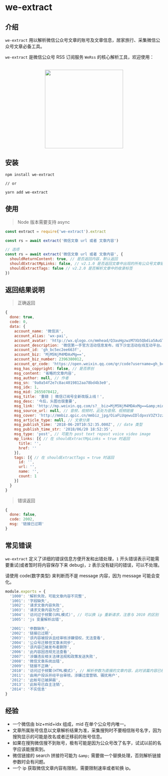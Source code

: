 # we-extract

## 介绍

`we-extract` 用以解析微信公众号文章的账号及文章信息，居家旅行、采集微信公众号文章必备工具。

`we-extract` 是微信公众号 RSS 订阅服务 `WeRss` 的核心解析工具，欢迎使用：

<p align="center">
  <br>
  <a href="https://werss.app?utm_source=we-extract-github">
    <img src="https://cdn.weapp.design/werss/werss-logo.png" width="250">
  </a>
</p>

## 安装

```
npm install we-extract

// or

yarn add we-extract
```

## 使用

> Node 版本需要支持 async


``` js
const extract = require('we-extract').extract

const rs = await extract('微信文章 url 或者 文章内容')

// 选项
const rs = await extract('微信文章 url 或者 文章内容', {
  shouldReturnContent: true, // 是否返回内容，默认返回
  shouldExtractMpLinks: false, // v2.1.0 是否返回文章中出现的所有公众号文章链接，如果为 true，将返回 mp_links 数组
  shouldExtractTags: false // v2.2.0 是否解析文章中的收录标签
})
```

## 返回结果说明


> 正确返回

``` js
{
  done: true,
  code: 0,
  data: {
    account_name: '微信派',
    account_alias: 'wx-pai',
    account_avatar: 'http://wx.qlogo.cn/mmhead/Q3auHgzwzM7Xb5Qbdia5AuGTX4AeZSWYlv5TEqD1FicUDOrnEIwVak1A/132',
    account_description: '微信第一手官方活动信息发布，线下沙龙活动在线互动平台。独家分享微信公众平台优秀案例，以及权威专家的精彩观点。',
    account_id: 'gh_bc5ec2ee663f',
    account_biz: 'MjM5NjM4MDAxMg==',
    account_biz_number: 2396380012,
    account_qr_code: 'https://open.weixin.qq.com/qr/code?username=gh_bc5ec2ee663f',
    msg_has_copyright: false, // 是否原创
    msg_content: '省略的文章内容',
    msg_author: null, // 作者
    msg_sn: '9a0a54f2e7c8ac4019812aa78bd4b3e0',
    msg_idx: 1,
    msg_mid: 2655078412,
    msg_title: '重磅 | 微信订阅号全新改版上线！',
    msg_desc: '今后，头图也很重要',
    msg_link: 'http://mp.weixin.qq.com/s?__biz=MjM5NjM4MDAxMg==&amp;mid=2655078412&amp;idx=1&amp;sn=9a0a54f2e7c8ac4019812aa78bd4b3e0&amp;chksm=bd5fc40f8a284d19360e956074ffced37d8e2d78cb01a4ecdfaae40247823e7056b9d31ae3ef#rd',
    msg_source_url: null, // 音频，视频时，此处为音频、视频链接
    msg_cover: 'http://mmbiz.qpic.cn/mmbiz_jpg/OiaFLUqewuIDldpxsV3ZYJzzyH9HTFsSwOEPX82WEvBZozGiam3LbRSzpIIKGzj72nxjhLjnscWsibDPFmnpFZykg/0?wx_fmt=jpeg',
    msg_article_type: null, // 文章分类
    msg_publish_time: '2018-06-20T10:52:35.000Z', // date 类型
    msg_publish_time_str: '2018/06/20 18:52:35',
    msg_type: 'post', // 可能为 post text repost voice video image
    mp_links: [{ // 在 shouldExtractMpLinks = true 时返回
      title: '',
      href: ''
    }],
    tags: [{ // 在 shouldExtractTags = true 时返回
      id: '',
      url: '',
      name: '',
      count: 1
    }]
  }
}
```

> 错误返回

``` js
{
  done: false,
  code: 2002,
  msg: '链接已过期'
}
```

## 常见错误

`we-extract` 定义了详细的错误信息方便开发和出错处理，`1` 开头错误表示可能需要重试(或者暂时将内容保存下来 debug)，`2` 表示没有疑问的错误，可以不处理。

请使用 code(数字类型) 来判断而不是 message 内容，因为 message 可能会变化。

``` js
module.exports = {
  '1000': '解析失败，可能文章内容不完整',
  '1001': '字段缺失',
  '1002': '请求文章内容失败',
  '1003': '请求文章内容为空',
  '1004': '访问过于频繁(URL模式)', // 可以换 ip 重新请求，注意与 2010 的区别
  '1005': 'js 变量解析出错',

  '2001': '参数缺失',
  '2002': '链接已过期',
  '2003': '该内容被投诉且经审核涉嫌侵权，无法查看',
  '2004': '公众号迁移但文章未同步',
  '2005': '该内容已被发布者删除',
  '2006': '此内容因违规无法查看',
  '2007': '涉嫌违反相关法律法规和政策发送失败',
  '2008': '微信文章系统出错',
  '2009': '链接不正确',
  '2010': '访问过于频繁(HTML模式)', // 解析参数为直接的文章内容，此时该篇内容已经无效，可以丢弃
  '2011': '由用户投诉并经平台审核，涉嫌过度营销、骚扰用户',
  '2012': '此帐号已被屏蔽',
  '2013': '此帐号已自主注销',
  '2014': '不实信息'
}

```

## 经验

+ 一个微信由 biz+mid+idx 组成，mid 在单个公众号内唯一。
+ 文章所属账号信息以文章解析结果为准，采集搜狗时不要相信账号名字，因为搜狗显示的可能是改名或者迁移前的账号信息。
+ 如果在搜狗微信搜不到账号，极有可能是因为公众号改了名字，试试以前的名字应该能搜索到。
+ 微信链接的 search 拼接符可能为 `&amp;` 需要做一个替换处理，否则解析链接参数时会有问题。
+ 一个 ip 获取微信文章内容有限制，需要限制速率或者轮换 ip。
